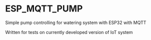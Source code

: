 # ESP_MQTT_PUMP
Simple pump controlling for watering system with ESP32 with MQTT

Written for tests on currently developed version of IoT system
